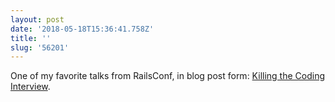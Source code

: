 ```yaml
---
layout: post
date: '2018-05-18T15:36:41.758Z'
title: ''
slug: '56201'
---
```

One of my favorite talks from RailsConf, in blog post form: [Killing the Coding Interview](http://pete.holiday/blog/2018/05/killing-the-coding-interview).
